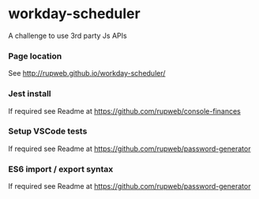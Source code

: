 # workday-scheduler
A challenge to use 3rd party Js APIs

### Page location
See http://rupweb.github.io/workday-scheduler/ 

### Jest install
If required see Readme at https://github.com/rupweb/console-finances 

### Setup VSCode tests
If required see Readme at https://github.com/rupweb/password-generator 

### ES6 import / export syntax
If required see Readme at https://github.com/rupweb/password-generator 